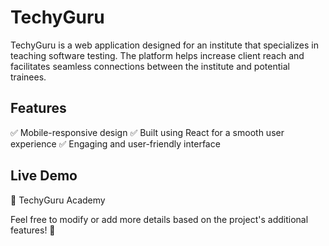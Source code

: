 # TechyGuru

TechyGuru is a web application designed for an institute that specializes in teaching software testing. The platform helps increase client reach and facilitates seamless connections between the institute and potential trainees.

## Features
✅ Mobile-responsive design
✅ Built using React for a smooth user experience
✅ Engaging and user-friendly interface

## Live Demo
🔗 TechyGuru Academy

Feel free to modify or add more details based on the project's additional features! 🚀
